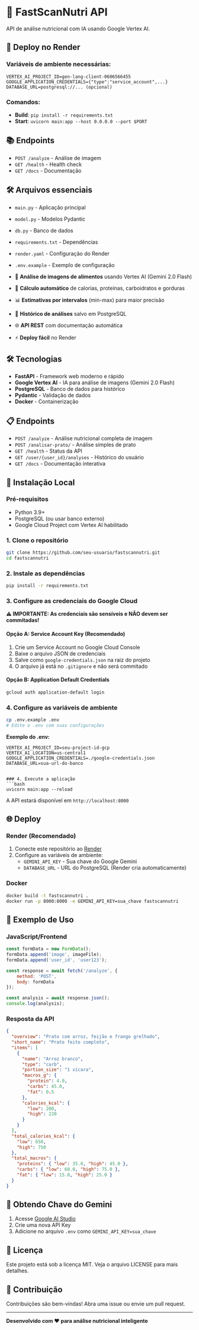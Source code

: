 # 🍎 FastScanNutri API

API de análise nutricional com IA usando Google Vertex AI.

## 🚀 Deploy no Render

### Variáveis de ambiente necessárias:
```
VERTEX_AI_PROJECT_ID=gen-lang-client-0606566455
GOOGLE_APPLICATION_CREDENTIALS={"type":"service_account",...}
DATABASE_URL=postgresql://... (opcional)
```

### Comandos:
- **Build**: `pip install -r requirements.txt`  
- **Start**: `uvicorn main:app --host 0.0.0.0 --port $PORT`

## 📚 Endpoints

- `POST /analyze` - Análise de imagem
- `GET /health` - Health check
- `GET /docs` - Documentação

## 🛠️ Arquivos essenciais

- `main.py` - Aplicação principal
- `model.py` - Modelos Pydantic  
- `db.py` - Banco de dados
- `requirements.txt` - Dependências
- `render.yaml` - Configuração do Render
- `.env.example` - Exemplo de configuração

- 📸 **Análise de imagens de alimentos** usando Vertex AI (Gemini 2.0 Flash)
- 🔢 **Cálculo automático** de calorias, proteínas, carboidratos e gorduras
- 📊 **Estimativas por intervalos** (min-max) para maior precisão
- 💾 **Histórico de análises** salvo em PostgreSQL
- 🌐 **API REST** com documentação automática
- ⚡ **Deploy fácil** no Render

## 🛠️ Tecnologias

- **FastAPI** - Framework web moderno e rápido
- **Google Vertex AI** - IA para análise de imagens (Gemini 2.0 Flash)
- **PostgreSQL** - Banco de dados para histórico
- **Pydantic** - Validação de dados
- **Docker** - Containerização

## 📋 Endpoints

- `POST /analyze` - Análise nutricional completa de imagem
- `POST /analisar-prato/` - Análise simples de prato
- `GET /health` - Status da API
- `GET /user/{user_id}/analyses` - Histórico do usuário
- `GET /docs` - Documentação interativa

## 🔧 Instalação Local

### Pré-requisitos
- Python 3.9+
- PostgreSQL (ou usar banco externo)
- Google Cloud Project com Vertex AI habilitado

### 1. Clone o repositório
```bash
git clone https://github.com/seu-usuario/fastscannutri.git
cd fastscannutri
```

### 2. Instale as dependências
```bash
pip install -r requirements.txt
```

### 3. Configure as credenciais do Google Cloud

**⚠️ IMPORTANTE: As credenciais são sensíveis e NÃO devem ser commitadas!**

#### Opção A: Service Account Key (Recomendado)
1. Crie um Service Account no Google Cloud Console
2. Baixe o arquivo JSON de credenciais
3. Salve como `google-credentials.json` na raiz do projeto
4. O arquivo já está no `.gitignore` e não será commitado

#### Opção B: Application Default Credentials
```bash
gcloud auth application-default login
```

### 4. Configure as variáveis de ambiente
```bash
cp .env.example .env
# Edite o .env com suas configurações
```

**Exemplo do .env:**
```env
VERTEX_AI_PROJECT_ID=seu-project-id-gcp
VERTEX_AI_LOCATION=us-central1
GOOGLE_APPLICATION_CREDENTIALS=./google-credentials.json
DATABASE_URL=sua-url-do-banco
```
```

### 4. Execute a aplicação
```bash
uvicorn main:app --reload
```

A API estará disponível em `http://localhost:8000`

## 🌐 Deploy

### Render (Recomendado)
1. Conecte este repositório ao [Render](https://render.com)
2. Configure as variáveis de ambiente:
   - `GEMINI_API_KEY` - Sua chave do Google Gemini
   - `DATABASE_URL` - URL do PostgreSQL (Render cria automaticamente)

### Docker
```bash
docker build -t fastscannutri .
docker run -p 8000:8000 -e GEMINI_API_KEY=sua_chave fastscannutri
```

## 📖 Exemplo de Uso

### JavaScript/Frontend
```javascript
const formData = new FormData();
formData.append('image', imageFile);
formData.append('user_id', 'user123');

const response = await fetch('/analyze', {
    method: 'POST',
    body: formData
});

const analysis = await response.json();
console.log(analysis);
```

### Resposta da API
```json
{
  "overview": "Prato com arroz, feijão e frango grelhado",
  "short_name": "Prato feito completo",
  "items": [
    {
      "name": "Arroz branco",
      "type": "carb",
      "portion_size": "1 xícara",
      "macros_g": {
        "protein": 4.0,
        "carbs": 45.0,
        "fat": 0.5
      },
      "calories_kcal": {
        "low": 200,
        "high": 220
      }
    }
  ],
  "total_calories_kcal": {
    "low": 650,
    "high": 750
  },
  "total_macros": {
    "proteins": { "low": 35.0, "high": 45.0 },
    "carbs": { "low": 60.0, "high": 75.0 },
    "fat": { "low": 15.0, "high": 25.0 }
  }
}
```

## 🔑 Obtendo Chave do Gemini

1. Acesse [Google AI Studio](https://makersuite.google.com/app/apikey)
2. Crie uma nova API Key
3. Adicione no arquivo `.env` como `GEMINI_API_KEY=sua_chave`

## 📄 Licença

Este projeto está sob a licença MIT. Veja o arquivo LICENSE para mais detalhes.

## 🤝 Contribuição

Contribuições são bem-vindas! Abra uma issue ou envie um pull request.

---

**Desenvolvido com ❤️ para análise nutricional inteligente**
